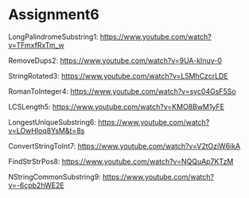 # Assignment6
LongPalindromeSubstring1:    https://www.youtube.com/watch?v=TFmxfRxTm_w

RemoveDups2:  https://www.youtube.com/watch?v=9UA-kInuy-0

StringRotated3:     https://www.youtube.com/watch?v=L5MhCzcrLDE

RomanToInteger4:   https://www.youtube.com/watch?v=syc04GsF5So

LCSLength5:   https://www.youtube.com/watch?v=KMO8BwM1yFE

LongestUniqueSubstring6:  https://www.youtube.com/watch?v=LOwHloq8YsM&t=8s

ConvertStringToInt7:  https://www.youtube.com/watch?v=V2tOziW6ikA

FindStrStrPos8:     https://www.youtube.com/watch?v=NQQuAp7KTzM

NStringCommonSubstring9:  https://www.youtube.com/watch?v=-6cpb2hWE2E

